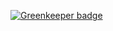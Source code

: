 
[![Greenkeeper badge](https://badges.greenkeeper.io/hericlesme/Learn-React.svg)](https://greenkeeper.io/)
